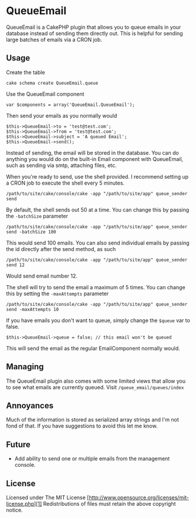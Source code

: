 # QueueEmail

QueueEmail is a CakePHP plugin that allows you to queue emails in your database
instead of sending them directly out. This is helpful for sending large batches
of emails via a CRON job.

## Usage

Create the table

    cake schema create QueueEmail.queue

Use the QueueEmail component

    var $components = array('QueueEmail.QueueEmail');

Then send your emails as you normally would

    $this->QueueEmail->to = 'test@test.com';
    $this->QueueEmail->from = 'test@test.com';
    $this->QueueEmail->subject = 'A queued Email';
    $this->QueueEmail->send();

Instead of sending, the email will be stored in the database. You can do anything
you would do on the built-in Email component with QueueEmail, such as sending
via smtp, attaching files, etc.

When you're ready to send, use the shell provided. I recommend setting up a CRON
job to execute the shell every 5 minutes.

    /path/to/site/cake/console/cake -app "/path/to/site/app" queue_sender send

By default, the shell sends out 50 at a time. You can change this by passing the
`-batchSize` parameter

    /path/to/site/cake/console/cake -app "/path/to/site/app" queue_sender send -batchSize 100

This would send 100 emails. You can also send individual emails by passing the
id directly after the send method, as such

    /path/to/site/cake/console/cake -app "/path/to/site/app" queue_sender send 12

Would send email number 12.

The shell will try to send the email a maximum of 5 times. You can change this by
setting the `-maxAttempts` parameter

    /path/to/site/cake/console/cake -app "/path/to/site/app" queue_sender send -maxAttempts 10

If you have emails you don't want to queue, simply change the `$queue` var to
false.

    $this->QueueEmail->queue = false; // this email won't be queued

This will send the email as the regular EmailComponent normally would.

## Managing

The QueueEmail plugin also comes with some limited views that allow you to see
what emails are currently queued. Visit `/queue_email/queues/index`

## Annoyances

Much of the information is stored as serialized array strings and I'm not fond
of that. If you have suggestions to avoid this let me know.

## Future

* Add ability to send one or multiple emails from the management console.

## License

Licensed under The MIT License
[http://www.opensource.org/licenses/mit-license.php][1]
Redistributions of files must retain the above copyright notice.

[1]: http://www.opensource.org/licenses/mit-license.php